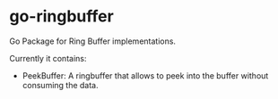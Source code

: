 # go-ringbuffer

Go Package for Ring Buffer implementations.

Currently it contains:
- PeekBuffer: A ringbuffer that allows to peek into the buffer without consuming the data.